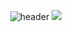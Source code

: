 <div align="center">
  
  ![header](https://capsule-render.vercel.app/api?type=waving&color=gradient&text=ytaros&fontSize=40&fontAlignY=40&height=250)
  ![](https://github-profile-summary-cards.vercel.app/api/cards/profile-details?username=ytaros&theme=nord_dark)  
</div>
